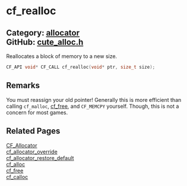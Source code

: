 [](../header.md ':include')

# cf_realloc

Category: [allocator](/api_reference?id=allocator)  
GitHub: [cute_alloc.h](https://github.com/RandyGaul/cute_framework/blob/master/include/cute_alloc.h)  
---

Reallocates a block of memory to a new size.

```cpp
CF_API void* CF_CALL cf_realloc(void* ptr, size_t size);
```

## Remarks

You must reassign your old pointer! Generally this is more efficient than calling `cf_malloc`, [cf_free](/allocator/cf_free.md), and
`CF_MEMCPY` yourself. Though, this is not a concern for most games.

## Related Pages

[CF_Allocator](/allocator/cf_allocator.md)  
[cf_allocator_override](/allocator/cf_allocator_override.md)  
[cf_allocator_restore_default](/allocator/cf_allocator_restore_default.md)  
[cf_alloc](/allocator/cf_alloc.md)  
[cf_free](/allocator/cf_free.md)  
[cf_calloc](/allocator/cf_calloc.md)  
